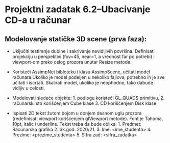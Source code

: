 # Projektni zadatak 6.2–Ubacivanje CD-a u računar
## Modelovanje statičke 3D scene (prva faza): 

* Uključiti testiranje dubine i sakrivanje nevidljivih površina. Definisati projekciju u perspektivi (fov=45, near=1, a vrednost far po potrebi) i viewport-om preko celog prozora unutar Resize metode.

* Koristeći AssimpNet bibloteku i klasu AssimpScene, učitati model računara.Ukoliko je model podeljen u nekoliko fajlova, potrebno ih je sve učitati i iscrtati. Skalirati model, ukoliko je neophodno, tako dabude vidljiv u celosti.

* Modelovati sledeće objekte: 
      1. podlogu koristeći GL_QUADS primitivu, 
      2. računarski sto korišćenjem Cube klase
      3. CD korišćenjem Disk klase

* Ispisati 2D tekst žutom bojom u donjem desnom uglu prozora (redefinisati viewport korišćenjem glViewport metode). Font je Tahoma, 10pt, italic i underline. Tekst treba da bude oblika: 
      1. Predmet: Racunarska grafika 
      2. Sk.god: 2020/21.
      3. Ime: <ime_studenta>
      4. Prezime: <prezime_studenta>
      5. Sifra zad: <sifra_zadatka>
